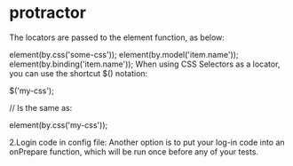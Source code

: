 # protractor
The locators are passed to the element function, as below:

element(by.css('some-css'));
element(by.model('item.name'));
element(by.binding('item.name'));
When using CSS Selectors as a locator, you can use the shortcut $() notation:

$('my-css');

// Is the same as:

element(by.css('my-css'));


2.Login code in config file:
Another option is to put your log-in code into an onPrepare function, which will be run once before any of your tests.